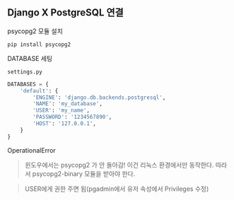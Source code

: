 Django X PostgreSQL 연결
---

psycopg2 모듈 설치
```shell
pip install psycopg2
```


DATABASE 세팅

`settings.py`
```python
DATABASES = {
    'default': {
        'ENGINE': 'django.db.backends.postgresql',
        'NAME': 'my_database',
        'USER': 'my_name',
        'PASSWORD': '1234567890',
        'HOST': '127.0.0.1',
    }
}
```

OperationalError
> 윈도우에서는 psycopg2 가 안 돌아감! 이건 리눅스 환경에서만 동작한다.
따라서 psycopg2-binary 모듈을 받아야 한다.

> USER에게 권한 주면 됨(pgadmin에서 유저 속성에서 Privileges 수정)

